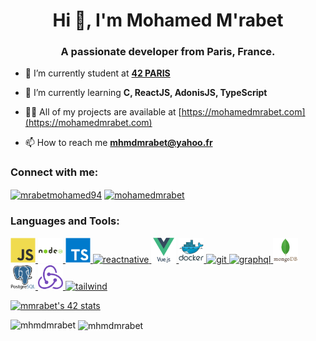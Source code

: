 <h1 align="center">Hi 👋, I'm Mohamed M'rabet</h1>
<h3 align="center">A passionate developer from Paris, France.</h3>

- 🔭 I’m currently student at **[42 PARIS](https://42.fr/)**

- 🌱 I’m currently learning **C, ReactJS, AdonisJS, TypeScript**

- 👨‍💻 All of my projects are available at [https://mohamedmrabet.com](https://mohamedmrabet.com)

- 📫 How to reach me **mhmdmrabet@yahoo.fr**

<h3 align="left">Connect with me:</h3>
<p align="left">
<a href="https://twitter.com/mrabetmohamed94" target="blank"><img align="center" src="https://raw.githubusercontent.com/rahuldkjain/github-profile-readme-generator/master/src/images/icons/Social/twitter.svg" alt="mrabetmohamed94" height="30" width="40" /></a>
<a href="https://linkedin.com/in/mohamedmrabet" target="blank"><img align="center" src="https://raw.githubusercontent.com/rahuldkjain/github-profile-readme-generator/master/src/images/icons/Social/linked-in-alt.svg" alt="mohamedmrabet" height="30" width="40" /></a>
</p>

<h3 align="left">Languages and Tools:</h3>
<p align="left"> <a href="https://developer.mozilla.org/en-US/docs/Web/JavaScript" target="_blank" rel="noreferrer"> <img src="https://raw.githubusercontent.com/devicons/devicon/master/icons/javascript/javascript-original.svg" alt="javascript" width="40" height="40"/> </a> <a href="https://nodejs.org" target="_blank" rel="noreferrer"> <img src="https://raw.githubusercontent.com/devicons/devicon/master/icons/nodejs/nodejs-original-wordmark.svg" alt="nodejs" width="40" height="40"/> </a> <a href="https://www.typescriptlang.org/" target="_blank" rel="noreferrer"> <img src="https://raw.githubusercontent.com/devicons/devicon/master/icons/typescript/typescript-original.svg" alt="typescript" width="40" height="40"/> </a> <a href="https://reactnative.dev/" target="_blank" rel="noreferrer"> <img src="https://reactnative.dev/img/header_logo.svg" alt="reactnative" width="40" height="40"/> </a> <a href="https://vuejs.org/" target="_blank" rel="noreferrer"> <img src="https://raw.githubusercontent.com/devicons/devicon/master/icons/vuejs/vuejs-original-wordmark.svg" alt="vuejs" width="40" height="40"/> </a> <a href="https://www.docker.com/" target="_blank" rel="noreferrer"> <img src="https://raw.githubusercontent.com/devicons/devicon/master/icons/docker/docker-original-wordmark.svg" alt="docker" width="40" height="40"/> </a>  <a href="https://git-scm.com/" target="_blank" rel="noreferrer"> <img src="https://www.vectorlogo.zone/logos/git-scm/git-scm-icon.svg" alt="git" width="40" height="40"/> </a> <a href="https://graphql.org" target="_blank" rel="noreferrer"> <img src="https://www.vectorlogo.zone/logos/graphql/graphql-icon.svg" alt="graphql" width="40" height="40"/> </a>  <a href="https://www.mongodb.com/" target="_blank" rel="noreferrer"> <img src="https://raw.githubusercontent.com/devicons/devicon/master/icons/mongodb/mongodb-original-wordmark.svg" alt="mongodb" width="40" height="40"/> </a> <a href="https://www.postgresql.org" target="_blank" rel="noreferrer"> <img src="https://raw.githubusercontent.com/devicons/devicon/master/icons/postgresql/postgresql-original-wordmark.svg" alt="postgresql" width="40" height="40"/> </a>   <a href="https://redux.js.org" target="_blank" rel="noreferrer"> <img src="https://raw.githubusercontent.com/devicons/devicon/master/icons/redux/redux-original.svg" alt="redux" width="40" height="40"/> </a>  <a href="https://tailwindcss.com/" target="_blank" rel="noreferrer"> <img src="https://www.vectorlogo.zone/logos/tailwindcss/tailwindcss-icon.svg" alt="tailwind" width="40" height="40"/> </a></p>

<a href="https://github.com/JaeSeoKim/badge42"><img src="https://badge42.vercel.app/api/v2/cla807unr00110fmkf764e69r/stats?cursusId=21&coalitionId=46" alt="mmrabet's 42 stats" /></a>

<p><img align="left" src="https://github-readme-stats.vercel.app/api/top-langs?username=mhmdmrabet&show_icons=true&locale=en&layout=compact" alt="mhmdmrabet" /></p>

<p>&nbsp;<img align="center" src="https://github-readme-stats.vercel.app/api?username=mhmdmrabet&show_icons=true&locale=en" alt="mhmdmrabet" /></p>

